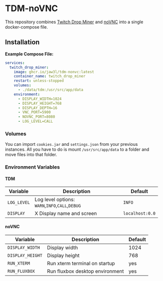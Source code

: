 # TDM-noVNC

This repository combines [Twitch Drop Miner](https://github.com/DevilXD/TwitchDropsMiner) and [noVNC](https://github.com/theasp/docker-novnc) into a single docker-compose file.

## Installation

**Example Compose File:**

```yaml
services:
  twitch_drop_miner:
    image: ghcr.io/jaw3l/tdm-nonvc:latest
    container_name: twitch_drop_miner
    restart: unless-stopped
    volumes:
      - ./data/tdm:/usr/src/app/data
    environment:
      - DISPLAY_WIDTH=1024
      - DISPLAY_HEIGHT=768
      - DISPLAY_DEPTH=16
      - VNC_PORT=5900
      - NOVNC_PORT=8080
      - LOG_LEVEL=CALL
```

### Volumes

You can import `cookies.jar` and `settings.json` from your previous instances. All you have to do is mount `/usr/src/app/data` to a folder and move files into that folder.

### Environment Variables

#### TDM

| Variable    | Description                                     | Default         |
| ----------- | ----------------------------------------------- | --------------- |
| `LOG_LEVEL` | Log level options: `WARN`,`INFO`,`CALL`,`DEBUG` | `INFO`          |
| `DISPLAY`   | X Display name and screen                       | `localhost:0.0` |

#### noVNC

| Variable         | Description                     | Default |
| ---------------- | ------------------------------- | ------- |
| `DISPLAY_WIDTH`  | Display width                   | 1024    |
| `DISPLAY_HEIGHT` | Display height                  | 768     |
| `RUN_XTERM`      | Run xterm terminal on startup   | yes     |
| `RUN_FLUXBOX`    | Run fluxbox desktop environment | yes     | 
